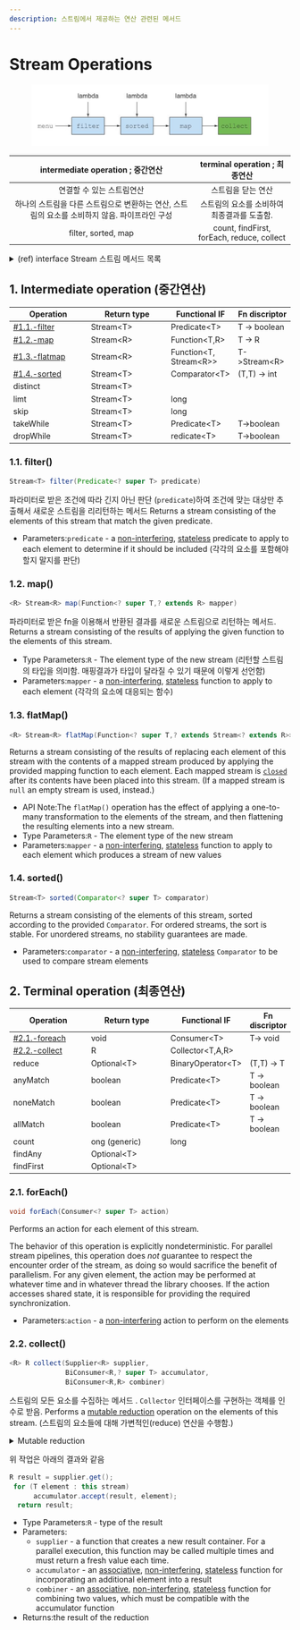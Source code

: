 ```yaml
---
description: 스트림에서 제공하는 연산 관련된 메서드
---
```


# Stream Operations

<figure><img src="../../../../.gitbook/assets/image (68).png" alt=""><figcaption></figcaption></figure>

|             intermediate operation ; 중간연산              |          terminal operation ; 최종연산          |
| :----------------------------------------------------: | :-----------------------------------------: |
|                     연결할 수 있는 스트림연산                     |                 스트림을 닫는 연산                  |
| 하나의 스트림을 다른 스트림으로 변환하는 연산, 스트림의 요소를 소비하지 않음. 파이프라인 구성  |          스트림의 요소를 소비하여 최종결과를 도출함.           |
|                  filter, sorted, map                   | count, findFirst, forEach, reduce, collect  |

<details>

<summary>(ref) interface Stream 스트림 메서드 목록  </summary>

*

    <figure><img src="../../../../.gitbook/assets/image (29) (2).png" alt=""><figcaption></figcaption></figure>

</details>



## 1. Intermediate operation (중간연산)&#x20;

<table><thead><tr><th width="149">Operation</th><th width="152">Return type</th><th>Functional IF</th><th>Fn discriptor</th></tr></thead><tbody><tr><td><a data-mention href="./#1.1.-filter">#1.1.-filter</a></td><td>Stream&#x3C;T></td><td>Predicate&#x3C;T></td><td>T -> boolean </td></tr><tr><td><a data-mention href="./#1.2.-map">#1.2.-map</a></td><td>Stream&#x3C;R></td><td>Function&#x3C;T,R></td><td>T -> R</td></tr><tr><td><a data-mention href="./#1.3.-flatmap">#1.3.-flatmap</a></td><td>Stream&#x3C;R></td><td>Function&#x3C;T, Stream&#x3C;R>></td><td>T->Stream&#x3C;R></td></tr><tr><td><a data-mention href="./#1.4.-sorted">#1.4.-sorted</a></td><td>Stream&#x3C;T></td><td>Comparator&#x3C;T></td><td>(T,T) -> int</td></tr><tr><td>distinct</td><td>Stream&#x3C;T></td><td></td><td></td></tr><tr><td>limt</td><td>Stream&#x3C;T></td><td>long</td><td></td></tr><tr><td>skip</td><td>Stream&#x3C;T></td><td>long</td><td></td></tr><tr><td>takeWhile</td><td>Stream&#x3C;T></td><td>Predicate&#x3C;T></td><td>T->boolean</td></tr><tr><td>dropWhile</td><td>Stream&#x3C;T></td><td>redicate&#x3C;T></td><td>T->boolean</td></tr></tbody></table>

### 1.1. filter()

```java
Stream<T> filter(Predicate<? super T> predicate)
```

파라미터로 받은 조건에 따라 긴지 아닌 판단 (`predicate`)하여 조건에 맞는 대상만 추출해서 새로운 스트림을 리리턴하는 메서드  Returns a stream consisting of the elements of this stream that match the given predicate.

* Parameters:`predicate` - a [non-interfering](https://docs.oracle.com/javase/8/docs/api/java/util/stream/package-summary.html#NonInterference), [stateless](https://docs.oracle.com/javase/8/docs/api/java/util/stream/package-summary.html#Statelessness) predicate to apply to each element to determine if it should be included (각각의 요소를 포함해야할지 말지를 판단)



### 1.2. map()

```java
<R> Stream<R> map(Function<? super T,? extends R> mapper)
```

파라미터로 받은 fn을 이용해서 반환된 결과를 새로운 스트림으로 리턴하는 메서드. Returns a stream consisting of the results of applying the given function to the elements of this stream.

* Type Parameters:`R` - The element type of the new stream (리턴할 스트림의 타입을 의미함. 매핑결과가 타입이 달라질 수 있기 때문에 이렇게 선언함)&#x20;
* Parameters:`mapper` - a [non-interfering](https://docs.oracle.com/javase/8/docs/api/java/util/stream/package-summary.html#NonInterference), [stateless](https://docs.oracle.com/javase/8/docs/api/java/util/stream/package-summary.html#Statelessness) function to apply to each element (각각의 요소에 대응되는 함수)



### 1.3. flatMap()

```java
<R> Stream<R> flatMap(Function<? super T,? extends Stream<? extends R>> mapper)
```

Returns a stream consisting of the results of replacing each element of this stream with the contents of a mapped stream produced by applying the provided mapping function to each element. Each mapped stream is [`closed`](https://docs.oracle.com/javase/8/docs/api/java/util/stream/BaseStream.html#close--) after its contents have been placed into this stream. (If a mapped stream is `null` an empty stream is used, instead.)

* API Note:The `flatMap()` operation has the effect of applying a one-to-many transformation to the elements of the stream, and then flattening the resulting elements into a new stream.
* Type Parameters:`R` - The element type of the new stream
* Parameters:`mapper` - a [non-interfering](https://docs.oracle.com/javase/8/docs/api/java/util/stream/package-summary.html#NonInterference), [stateless](https://docs.oracle.com/javase/8/docs/api/java/util/stream/package-summary.html#Statelessness) function to apply to each element which produces a stream of new values



### 1.4. sorted()

```java
Stream<T> sorted(Comparator<? super T> comparator)
```

Returns a stream consisting of the elements of this stream, sorted according to the provided `Comparator`. For ordered streams, the sort is stable. For unordered streams, no stability guarantees are made.

* Parameters:`comparator` - a [non-interfering](https://docs.oracle.com/javase/8/docs/api/java/util/stream/package-summary.html#NonInterference), [stateless](https://docs.oracle.com/javase/8/docs/api/java/util/stream/package-summary.html#Statelessness) `Comparator` to be used to compare stream elements



## 2. Terminal operation (최종연산)&#x20;

<table><thead><tr><th width="151.66666666666666">Operation</th><th width="152">Return type</th><th>Functional IF</th><th>Fn discriptor</th></tr></thead><tbody><tr><td><a data-mention href="./#2.1.-foreach">#2.1.-foreach</a></td><td>void</td><td>Consumer&#x3C;T></td><td>T-> void</td></tr><tr><td><a data-mention href="./#2.2.-collect">#2.2.-collect</a></td><td>R</td><td>Collector&#x3C;T,A,R></td><td></td></tr><tr><td>reduce</td><td>Optional&#x3C;T></td><td>BinaryOperator&#x3C;T></td><td>(T,T) -> T</td></tr><tr><td>anyMatch</td><td>boolean</td><td>Predicate&#x3C;T></td><td>T -> boolean</td></tr><tr><td>noneMatch</td><td>boolean</td><td>Predicate&#x3C;T></td><td>T -> boolean</td></tr><tr><td>allMatch</td><td>boolean</td><td>Predicate&#x3C;T></td><td>T -> boolean</td></tr><tr><td>count</td><td>ong (generic)</td><td>long</td><td></td></tr><tr><td>findAny</td><td>Optional&#x3C;T></td><td></td><td></td></tr><tr><td>findFirst</td><td>Optional&#x3C;T></td><td></td><td></td></tr></tbody></table>

### 2.1. forEach()

```java
void forEach(Consumer<? super T> action)
```

Performs an action for each element of this stream.

The behavior of this operation is explicitly nondeterministic. For parallel stream pipelines, this operation does _not_ guarantee to respect the encounter order of the stream, as doing so would sacrifice the benefit of parallelism. For any given element, the action may be performed at whatever time and in whatever thread the library chooses. If the action accesses shared state, it is responsible for providing the required synchronization.

* Parameters:`action` - a [non-interfering](https://docs.oracle.com/javase/8/docs/api/java/util/stream/package-summary.html#NonInterference) action to perform on the elements



### 2.2. collect()

```java
<R> R collect(Supplier<R> supplier,
              BiConsumer<R,? super T> accumulator,
              BiConsumer<R,R> combiner)
```

스트림의 모든 요소를 수집하는 메서드 . `Collector` 인터페이스를 구현하는 객체를 인수로 받음.  Performs a [mutable reduction](https://docs.oracle.com/javase/8/docs/api/java/util/stream/package-summary.html#MutableReduction) operation on the elements of this stream. (스트림의 요소들에 대해 가변적인(reduce) 연산을 수행함.)

<details>

<summary>Mutable reduction</summary>

결과 컨테이너(result container)가 가변적(mutable)인 연산을 의미.&#x20;

* 결과 컨테이너는, 예를 들어 `ArrayList`와 같은 자료구조를 의미함. 이러한 컨테이너는 요소가 추가됨에 따라 내부 상태가 변경됨.
* 즉, "mutable reduction"이란, 요소를 결과 컨테이너의 상태를 갱신하면서 추가하는 연산을 의미.

#### example

```java
javaCopy codeList<Integer> numb = Arrays.asList(1, 2, 3, 4, 5); 
List<Integer> result 
= numb.stream()
      .collect(ArrayList::new, ArrayList::add, ArrayList::addAll);
```

위 코드는 `numb` 리스트의 요소들을 가지고&#x20;

1. 새로운 `ArrayList` 객체를 생성하고,&#x20;
2. 각 요소를 해당 리스트에 추가하며,&#x20;
3. 최종적으로 결과 컨테이너에 모든 요소를 추가함.

* `ArrayList::new`는 초기값으로 빈 리스트를 생성하는 메서드
* `ArrayList::add`는 요소를 추가하는 메서드
* `ArrayList::addAll`은 여러 요소를 추가하는 메서드

즉, 위 코드는 `numb` 리스트의 요소들을 `ArrayList`에 추가하는 "mutable reduction" 연산을 수행하는것을 의미.

```java
// The following will take a stream of strings and concatenates them into a single string:
String concat 
= stringStream.collect(StringBuilder::new
                     , StringBuilder::append
                     , StringBuilder::append)
              .toString();
```

</details>

위 작업은 아래의 결과와 같음&#x20;

```java
R result = supplier.get();
 for (T element : this stream)
      accumulator.accept(result, element);
  return result;
```

* Type Parameters:`R` - type of the result
* Parameters:
  * `supplier` - a function that creates a new result container. For a parallel execution, this function may be called multiple times and must return a fresh value each time.
  * `accumulator` - an [associative](https://docs.oracle.com/javase/8/docs/api/java/util/stream/package-summary.html#Associativity), [non-interfering](https://docs.oracle.com/javase/8/docs/api/java/util/stream/package-summary.html#NonInterference), [stateless](https://docs.oracle.com/javase/8/docs/api/java/util/stream/package-summary.html#Statelessness) function for incorporating an additional element into a result
  * `combiner` - an [associative](https://docs.oracle.com/javase/8/docs/api/java/util/stream/package-summary.html#Associativity), [non-interfering](https://docs.oracle.com/javase/8/docs/api/java/util/stream/package-summary.html#NonInterference), [stateless](https://docs.oracle.com/javase/8/docs/api/java/util/stream/package-summary.html#Statelessness) function for combining two values, which must be compatible with the accumulator function
* Returns:the result of the reduction
